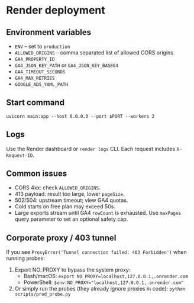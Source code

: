 # Render deployment

## Environment variables
- `ENV` – set to `production`
- `ALLOWED_ORIGINS` – comma separated list of allowed CORS origins
- `GA4_PROPERTY_ID`
- `GA4_JSON_KEY_PATH` or `GA4_JSON_KEY_BASE64`
- `GA4_TIMEOUT_SECONDS`
- `GA4_MAX_RETRIES`
- `GOOGLE_ADS_YAML_PATH`

## Start command
```
uvicorn main:app --host 0.0.0.0 --port $PORT --workers 2
```

## Logs
Use the Render dashboard or `render logs` CLI. Each request includes `X-Request-ID`.

## Common issues
- CORS 4xx: check `ALLOWED_ORIGINS`.
- 413 payload: result too large, lower `pageSize`.
- 502/504: upstream timeout; view GA4 quotas.
- Cold starts on free plan may exceed 50s.
- Large exports stream until GA4 `rowCount` is exhausted. Use `maxPages` query
  parameter to set an optional safety cap.

## Corporate proxy / 403 tunnel
If you see `ProxyError('Tunnel connection failed: 403 Forbidden')` when running probes:
1. Export NO_PROXY to bypass the system proxy:
   - Bash/macOS: `export NO_PROXY=localhost,127.0.0.1,.onrender.com`
   - PowerShell: `$env:NO_PROXY="localhost,127.0.0.1,.onrender.com"`
2. Or simply run the probes (they already ignore proxies in code):
   `python scripts/prod_probe.py`
